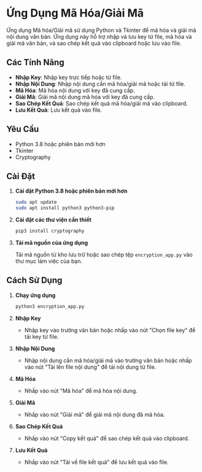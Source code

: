 # Ứng Dụng Mã Hóa/Giải Mã

Ứng dụng Mã hóa/Giải mã sử dụng Python và Tkinter để mã hóa và giải mã nội dung văn bản. Ứng dụng này hỗ trợ nhập và lưu key từ file, mã hóa và giải mã văn bản, và sao chép kết quả vào clipboard hoặc lưu vào file.

## Các Tính Năng

-   **Nhập Key**: Nhập key trực tiếp hoặc từ file.
-   **Nhập Nội Dung**: Nhập nội dung cần mã hóa/giải mã hoặc tải từ file.
-   **Mã Hóa**: Mã hóa nội dung với key đã cung cấp.
-   **Giải Mã**: Giải mã nội dung mã hóa với key đã cung cấp.
-   **Sao Chép Kết Quả**: Sao chép kết quả mã hóa/giải mã vào clipboard.
-   **Lưu Kết Quả**: Lưu kết quả vào file.

## Yêu Cầu

-   Python 3.8 hoặc phiên bản mới hơn
-   Tkinter
-   Cryptography

## Cài Đặt

1. **Cài đặt Python 3.8 hoặc phiên bản mới hơn**

    ```sh
    sudo apt update
    sudo apt install python3 python3-pip
    ```

2. **Cài đặt các thư viện cần thiết**

    ```sh
    pip3 install cryptography
    ```

3. **Tải mã nguồn của ứng dụng**

    Tải mã nguồn từ kho lưu trữ hoặc sao chép tệp `encryption_app.py` vào thư mục làm việc của bạn.

## Cách Sử Dụng

1. **Chạy ứng dụng**

    ```sh
    python3 encryption_app.py
    ```

2. **Nhập Key**

    - Nhập key vào trường văn bản hoặc nhấp vào nút "Chọn file key" để tải key từ file.

3. **Nhập Nội Dung**

    - Nhập nội dung cần mã hóa/giải mã vào trường văn bản hoặc nhấp vào nút "Tải lên file nội dung" để tải nội dung từ file.

4. **Mã Hóa**

    - Nhấp vào nút "Mã hóa" để mã hóa nội dung.

5. **Giải Mã**

    - Nhấp vào nút "Giải mã" để giải mã nội dung đã mã hóa.

6. **Sao Chép Kết Quả**

    - Nhấp vào nút "Copy kết quả" để sao chép kết quả vào clipboard.

7. **Lưu Kết Quả**
    - Nhấp vào nút "Tải về file kết quả" để lưu kết quả vào file.

```

```
